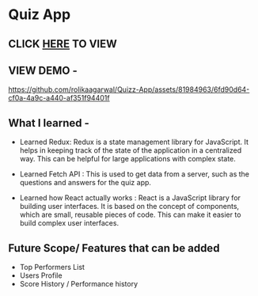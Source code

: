 # Quiz App 

## CLICK  [HERE](https://647c4bed8261880b3dcdbd06--mellifluous-pixie-5440f3.netlify.app/) TO VIEW 

## VIEW DEMO - 

https://github.com/rolikaagarwal/Quizz-App/assets/81984963/6fd90d64-cf0a-4a9c-a440-af351f94401f


## What I learned - 
- Learned Redux: 
  Redux is a state management library for JavaScript. It helps in keeping track of the state of the application in a centralized way. This   can be helpful for large applications with complex state.

- Learned Fetch API : 
    This is  used to get data from a server, such as the questions and answers for the quiz app.

- Learned how React actually works : 
  React is a JavaScript library for building user interfaces. It is based on the concept of components, which are small, reusable pieces of   code. This can make it easier to build complex user interfaces.

## Future Scope/ Features that can be added

- Top Performers List 
- Users Profile
- Score History / Performance history 
